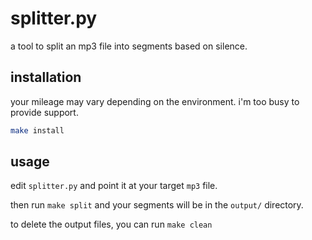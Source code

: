 # splitter.py
a tool to split an mp3 file into segments based on silence.

## installation
your mileage may vary depending on the environment. i'm too busy to provide support.

```bash
make install
```

## usage
edit `splitter.py` and point it at your target `mp3` file.

then run `make split` and your segments will be in the `output/` directory.

to delete the output files, you can run `make clean`
